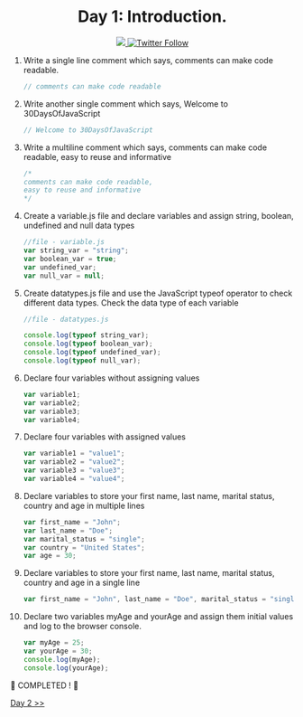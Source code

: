 <div align="center">
  <h1> Day 1: Introduction.</h1>
  <a class="header-badge" target="_blank" href="https://www.linkedin.com/in/manthan-ankolekar-597b07a8/">
  <img src="https://img.shields.io/badge/style--5eba00.svg?label=LinkedIn&logo=linkedin&style=social">
  </a>
  <a class="header-badge" target="_blank" href="https://twitter.com/manthan_ank">
  <img alt="Twitter Follow" src="https://img.shields.io/twitter/follow/manthan_ank?style=social">
  </a>
</div>

1. Write a single line comment which says, comments can make code readable.

    ```javascript
    // comments can make code readable
    ```

2. Write another single comment which says, Welcome to 30DaysOfJavaScript

    ```javascript
    // Welcome to 30DaysOfJavaScript
    ```

3. Write a multiline comment which says, comments can make code readable, easy to reuse and informative

    ```javascript
    /*
    comments can make code readable,
    easy to reuse and informative
    */
    ```

4. Create a variable.js file and declare variables and assign string, boolean, undefined and null data types

    ```javascript
    //file - variable.js
    var string_var = "string";
    var boolean_var = true;
    var undefined_var;
    var null_var = null;
    ```

5. Create datatypes.js file and use the JavaScript typeof operator to check different data types. Check the data type of each variable

    ```javascript
    //file - datatypes.js

    console.log(typeof string_var);
    console.log(typeof boolean_var);
    console.log(typeof undefined_var);
    console.log(typeof null_var);
    ```

6. Declare four variables without assigning values

    ```javascript
    var variable1;
    var variable2;
    var variable3;
    var variable4;
    ```

7. Declare four variables with assigned values

    ```javascript
    var variable1 = "value1";
    var variable2 = "value2";
    var variable3 = "value3";
    var variable4 = "value4";
    ```

8. Declare variables to store your first name, last name, marital status, country and age in multiple lines

    ```javascript
    var first_name = "John";
    var last_name = "Doe";
    var marital_status = "single";
    var country = "United States";
    var age = 30;
    ```

9. Declare variables to store your first name, last name, marital status, country and age in a single line

    ```javascript
    var first_name = "John", last_name = "Doe", marital_status = "single", country = "United States", age = 30;
    ```

10. Declare two variables myAge and yourAge and assign them initial values and log to the browser console.

    ```javascript
    var myAge = 25;
    var yourAge = 30;
    console.log(myAge);
    console.log(yourAge);
    ```

🎉 COMPLETED ! 🎉

[Day 2 >>](./Day2/Day2.md)
